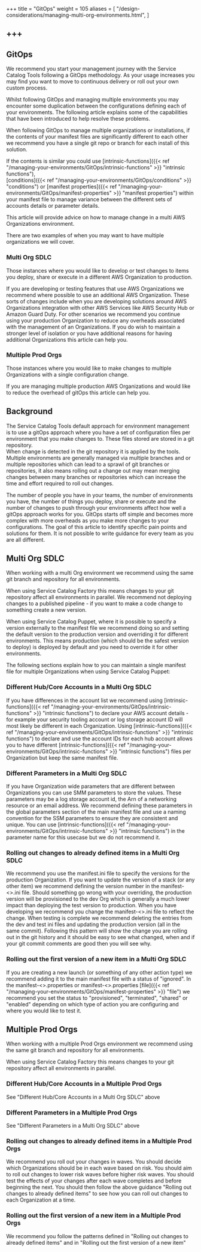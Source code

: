 +++
title = "GitOps"
weight = 105
aliases = [
    "/design-considerations/managing-multi-org-environments.html",
]

+++
---

## GitOps

We recommend you start your management journey with the Service Catalog Tools following a GitOps methodology.  As your
usage increases you may find you want to move to continuous delivery or roll out your own custom process.

Whilst following GitOps and managing multiple environments you may encounter some duplication between the configurations 
defining each of your environments.  The following article explains some of the capabilities that have been introduced 
to help resolve these problems.

When following GitOps to manage multiple organizations or installations, if the contents of your manifest files are 
significantly different to each other we recommend you have a single git repo or branch for each install of this 
solution. 

If the contents is similar you could use
[intrinsic-functions]({{< ref "/managing-your-environments/GitOps/intrinsic-functions" >}} "intrinsic functions"),  
[conditions]({{< ref "/managing-your-environments/GitOps/conditions" >}} "conditions") or
[manifest properties]({{< ref "/managing-your-environments/GitOps/manifest-properties" >}} "manifest properties") within
your manifest file to manage variance between the different sets of accounts details or parameter details.

This article will provide advice on how to manage change in a multi AWS Organizations environment.  

There are two examples of when you may want to have multiple organizations we will cover.

### Multi Org SDLC 
Those instances where you would like to develop or test changes to items you deploy, share or execute in a different AWS
Organization to production.

If you are developing or testing features that use AWS Organizations we recommend where possible to use an additional
AWS Organization.  These sorts of changes include when you are developing solutions around AWS Organizations integration
with other AWS Services like AWS Security Hub or Amazon Guard Duty.  For other scenarios we recommend you continue using
your production Organization to reduce any overheads associated with the management of an Organizations.  If you do wish
to maintain a stronger level of isolation or you have additional reasons for having additional Organizations this 
article can help you.

### Multiple Prod Orgs
Those instances where you would like to make changes to multiple Organizations with a single configuration change.

If you are managing multiple production AWS Organizations and would like to reduce the overhead of gitOps this article 
can help you.


## Background

The Service Catalog Tools default approach for environment management is to use a gitOps approach where you have a set 
of configuration files per environment that you make changes to.  These files stored are stored in a git repository.  
When change is detected in the git repository it is applied by the tools.  Multiple environments are generally managed 
via multiple branches and or multiple repositories which can lead to a sprawl of git branches or repositories, it also 
means rolling out a change out may mean merging changes between many branches or repositories which can increase the 
time and effort required to roll out changes.

The number of people you have in your teams, the number of environments you have, the number of things you deploy, share
or execute and the number of changes to push through your environments affect how well a gitOps approach works for you.
GitOps starts off simple and becomes more complex with more overheads as you make more changes to your configurations.
The goal of this article to identify specific pain points and solutions for them.  It is not possible to write guidance
for every team as you are all different.

## Multi Org SDLC
When working with a multi Org environment we recommend using the same git branch and repository for all environments.

When using Service Catalog Factory this means changes to your git repository affect all environments in parallel. We 
recommend not deploying changes to a published pipeline - if you want to make a code change to something create a new
version.

When using Service Catalog Puppet, where it is possible to specify a version externally to the manifest file we 
recommend doing so and setting the default version to the production version and overriding it for different 
environments. This means production (which should be the safest version to deploy) is deployed by default and you need 
to override it for other environments.

The following sections explain how to you can maintain a single manifest file for multiple Organizations when using
Service Catalog Puppet:

### Different Hub/Core Accounts in a Multi Org SDLC
If you have differences in the account list we recommend using 
[intrinsic-functions]({{< ref "/managing-your-environments/GitOps/intrinsic-functions" >}} "intrinsic functions") to 
declare your AWS account details - for example your security tooling account or log storage account ID will most likely 
be different in each Organization. Using 
[intrinsic-functions]({{< ref "/managing-your-environments/GitOps/intrinsic-functions" >}} "intrinsic functions") to 
declare and use the account IDs for each hub account allows you to have different 
[intrinsic-functions]({{< ref "/managing-your-environments/GitOps/intrinsic-functions" >}} "intrinsic functions") files 
per Organization but keep the same manifest file.

### Different Parameters in a Multi Org SDLC
If you have Organization wide parameters that are different between Organizations you can use SMM parameters to store 
the values.  These parameters may be a log storage account id, the Arn of a networking resource or an email address. We 
recommend defining these parameters in the global parameters section of the main manifest file and use a naming
convention for the SSM parameters to ensure they are consistent and unique.  You can use 
[intrinsic-functions]({{< ref "/managing-your-environments/GitOps/intrinsic-functions" >}} "intrinsic functions") in the 
parameter name for this usecase but we do not recommend it.

### Rolling out changes to already defined items in a Multi Org SDLC
We recommend you use the manifest.ini file to specify the versions for the production Organization.  If you want to 
update the version of a stack (or any other item) we recommend defining the version number in the 
manifest-<<dev-org-puppet-account-id>>.ini file.  Should something go wrong with your overriding, the production 
version will be provisioned to the dev Org which is generally a much lower impact than deploying the test version to 
production.  When you have developing we recommend you change the manifest-<<test-org-puppet-account-id>>.ini file to 
reflect the change.  When testing is complete we recommend deleting the entries from the dev and test ini files and 
updating the production version (all in the same commit).  Following this pattern will show the change you are rolling 
out in the git history and it should be easy to see what changed, when and if your git commit comments are good then you
will see why.

### Rolling out the first version of a new item in a Multi Org SDLC
If you are creating a new launch (or something of any other action type) we recommend adding it to the main manifest 
file with a status of "ignored".  In the manifest-<<dev-org-puppet-account-id>>.properties or 
manifest-<<test-org-puppet-account-id>>.properties 
[file]({{< ref "/managing-your-environments/GitOps/manifest-properties" >}} "file") we recommend you set the status to 
"provisioned", "terminated", "shared" or "enabled" depending on which type of action you are configuring and where you 
would like to test it.


## Multiple Prod Orgs
When working with a multiple Prod Orgs environment we recommend using the same git branch and repository for all 
environments.

When using Service Catalog Factory this means changes to your git repository affect all environments in parallel.

### Different Hub/Core Accounts in a Multiple Prod Orgs
See "Different Hub/Core Accounts in a Multi Org SDLC" above

### Different Parameters in a Multiple Prod Orgs
See "Different Parameters in a Multi Org SDLC" above

### Rolling out changes to already defined items in a Multiple Prod Orgs
We recommend you roll out your changes in waves.  You should decide which Organizations should be in each wave based on 
risk.  You should aim to roll out changes to lower risk waves before higher risk waves.  You should test the effects of 
your changes after each wave completes and before beginning the next.  You should then follow the above guidance 
"Rolling out changes to already defined items" to see how you can roll out changes to each Organization at a time.

### Rolling out the first version of a new item in a Multiple Prod Orgs
We recommend you follow the patterns defined in "Rolling out changes to already defined items" and in 
"Rolling out the first version of a new item"